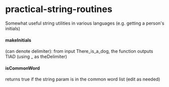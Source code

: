 # practical-string-routines
Somewhat useful string utilities in various languages (e.g. getting a person's initials)


####  makeInitials 
(can denote delimiter):  from input There_is_a_dog, the function outputs TIAD (using _ as theDelimiter)

####  isCommonWord
returns true if the string param is in the common word list (edit as needed)


